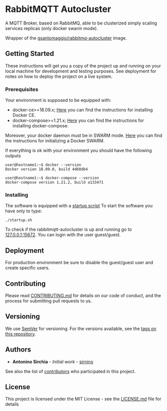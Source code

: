 # RabbitMQTT Autocluster
A MQTT Broker, based on RabbitMQ, able to be clusterized simply scaling services replicas (only docker swarm mode).

Wrapper of the [gsantomaggio/rabbitmq-autocluster](https://hub.docker.com/r/gsantomaggio/rabbitmq-autocluster/) image.

## Getting Started

These instructions will get you a copy of the project up and running on your local machine for development and testing purposes. See deployment for notes on how to deploy the project on a live system.

### Prerequisites

Your environment is supposed to be equipped with:

* docker-ce>=18.09.x; [Here](https://docs.docker.com/install/) you can find the instructions for installing Docker CE.
* docker-compose>=1.21.x; [Here](https://docs.docker.com/compose/install/) you can find the instructions for installing docker-compose.

Moreover, your docker daemon must be in SWARM mode. [Here](https://docs.docker.com/engine/swarm/swarm-tutorial/) you can find the instructions for initializing a Docker SWARM.

If everything is ok with your environment you should have the following outputs

```
user@hostname1:~$ docker --version
Docker version 18.09.0, build 4d60db4
```

```
user@hostname1:~$ docker-compose --version
docker-compose version 1.21.2, build a133471
```

### Installing

The software is equipped with a [startup script](startup.sh)
To start the software you have only to type:

```
./startup.sh
```
To check if the rabbitmqtt-autocluster is up and running go to [127.0.0.1:15672](127.0.0.1:15672).
You can login with the user guest/guest.



## Deployment

For production environment be sure to disable the guest/guest user and create specific users. 


## Contributing

Please read [CONTRIBUTING.md](CONTRIBUTING.md) for details on our code of conduct, and the process for submitting pull requests to us.

## Versioning

We use [SemVer](http://semver.org/) for versioning. For the versions available, see the [tags on this repository](https://github.com/sirnino/rabbitmqtt-autocluster/tags). 

## Authors

* **Antonino Sirchia** - *Initial work* - [sirnino](https://github.com/sirnino)

See also the list of [contributors](https://github.com/sirnino/rabbitmqtt-autocluster/graphs/contributors) who participated in this project.

## License

This project is licensed under the MIT License - see the [LICENSE.md](LICENSE.md) file for details
